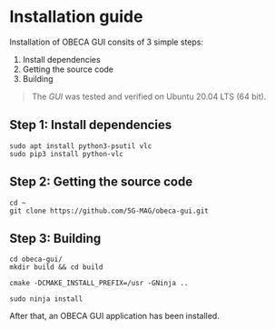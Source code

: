 # Installation guide
Installation of OBECA GUI consits of 3 simple steps:
1. Install dependencies
2. Getting the source code
3. Building
> The *GUI* was tested and verified on Ubuntu 20.04 LTS (64 bit).

## Step 1: Install dependencies
````
sudo apt install python3-psutil vlc
sudo pip3 install python-vlc
````

## Step 2: Getting the source code
````
cd ~
git clone https://github.com/5G-MAG/obeca-gui.git
````

## Step 3: Building
````
cd obeca-gui/
mkdir build && cd build

cmake -DCMAKE_INSTALL_PREFIX=/usr -GNinja ..

sudo ninja install
````

After that, an OBECA GUI application has been installed. 
